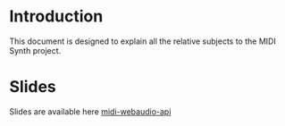 # Introduction

This document is designed to explain all the relative subjects to the
MIDI Synth project.

# Slides

Slides are available here [midi-webaudio-api](http://slides.com/baptooo/midi-webaudio-api)